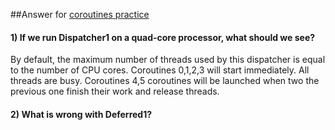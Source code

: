 ##Answer for [coroutines practice](https://github.com/VeraUvads/Android-Notes/blob/398ce6ef0354a023ea39919c581cb9502ea630e0/src/coroutines/eng/CoroutinesTheory_eng.md)

#### 1) If we run Dispatcher1 on a quad-core processor, what should we see?
By default, the maximum number of threads used by this dispatcher is equal
to the number of CPU cores.
Coroutines 0,1,2,3 will start immediately. All threads are busy. 
Coroutines 4,5 coroutines will be launched when two the previous one finish their work and release threads.


#### 2) What is wrong with Deferred1?
